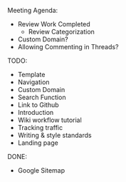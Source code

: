 Meeting Agenda:
- Review Work Completed
  - Review Categorization
- Custom Domain?
- Allowing Commenting in Threads?

TODO:
- Template
- Navigation
- Custom Domain
- Search Function
- Link to Github
- Introduction
- Wiki workflow tutorial
- Tracking traffic
- Writing & style standards
- Landing page

DONE:
- Google Sitemap
